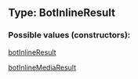 ## Type: BotInlineResult  

### Possible values (constructors):

[botInlineResult](../constructors/botInlineResult.md)  

[botInlineMediaResult](../constructors/botInlineMediaResult.md)  

